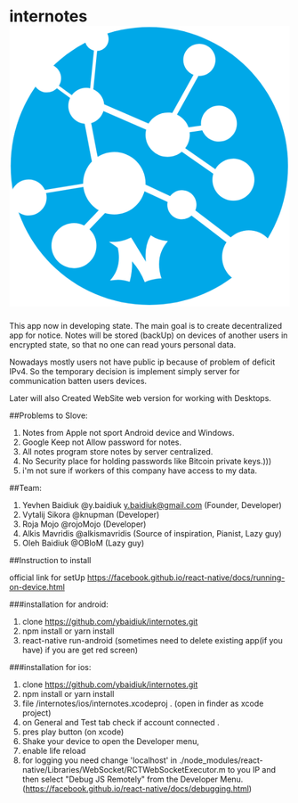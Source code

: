 # internotes ![image](icon.png)

This app now in developing state.
The main goal is to create decentralized app for notice.
Notes will be stored (backUp) on devices of another users
in encrypted state, so that no one can read yours personal data.

Nowadays mostly users not have public ip because of problem of deficit IPv4. So the temporary decision is implement simply
server for communication batten users devices.

Later will also Created WebSite web version for working with Desktops.

##Problems to Slove:

1.  Notes from Apple not sport Android device and Windows.
2.  Google Keep not Allow password for notes.
3.  All notes program store notes by server centralized.
4.  No Security place for holding passwords like Bitcoin private keys.)))
5.  i'm not sure if workers of this company have access to my data.

##Team:

1.  Yevhen Baidiuk @y.baidiuk y.baidiuk@gmail.com (Founder, Developer)
2.  Vytalij Sikora @knupman (Developer)
3.  Roja Mojo @rojoMojo (Developer)
4.  Alkis Mavridis @alkismavridis (Source of inspiration, Pianist, Lazy guy)
5.  Oleh Baidiuk @OBloM (Lazy guy)

##Instruction to install

official link for setUp https://facebook.github.io/react-native/docs/running-on-device.html

###installation for android:

1.  clone https://github.com/ybaidiuk/internotes.git
2.  npm install or yarn install
3.  react-native run-android (sometimes need to delete existing app(if you have) if you are get red screen)

###installation for ios:

1.  clone https://github.com/ybaidiuk/internotes.git
2.  npm install or yarn install
3.  file /internotes/ios/internotes.xcodeproj . (open in finder as xcode project)
4.  on General and Test tab check if account connected .
5.  pres play button (on xcode)
6.  Shake your device to open the Developer menu,
7.  enable life reload
8.  for logging you need change 'localhost' in ./node_modules/react-native/Libraries/WebSocket/RCTWebSocketExecutor.m 
    to you IP and then select "Debug JS Remotely" from the Developer Menu. 
    (https://facebook.github.io/react-native/docs/debugging.html)
